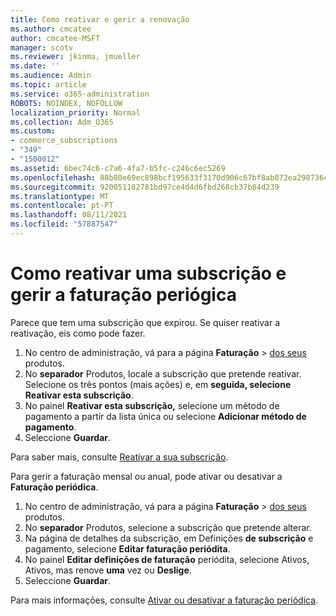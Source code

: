 ```yaml
---
title: Como reativar e gerir a renovação
ms.author: cmcatee
author: cmcatee-MSFT
manager: scotv
ms.reviewer: jkinma, jmueller
ms.date: ''
ms.audience: Admin
ms.topic: article
ms.service: o365-administration
ROBOTS: NOINDEX, NOFOLLOW
localization_priority: Normal
ms.collection: Adm_O365
ms.custom:
- commerce_subscriptions
- "349"
- "1500012"
ms.assetid: 6bec74c6-c7a6-4fa7-b5fc-c246c6ec5269
ms.openlocfilehash: 88b80e69ec898bcf195633f3170d906c67bf8ab072ea2987364d32f750b74462
ms.sourcegitcommit: 920051182781bd97ce4d4d6fbd268cb37b84d239
ms.translationtype: MT
ms.contentlocale: pt-PT
ms.lasthandoff: 08/11/2021
ms.locfileid: "57887547"
---
```

# <a name="how-to-reactivate-a-subscription-and-manage-recurring-billing"></a>Como reativar uma subscrição e gerir a faturação periógica

Parece que tem uma subscrição que expirou. Se quiser reativar a reativação, eis como pode fazer.
  
1. No centro de administração, vá para a página **Faturação**  >  [dos seus](https://go.microsoft.com/fwlink/p/?linkid=842054) produtos.
2. No **separador** Produtos, locale a subscrição que pretende reativar. Selecione os três pontos (mais ações) e, em **seguida, selecione Reativar esta subscrição**.
3. No painel **Reativar esta subscrição,** selecione um método de pagamento a partir da lista única ou selecione **Adicionar método de pagamento**.
4. Seleccione **Guardar**.

Para saber mais, consulte [Reativar a sua subscrição](https://docs.microsoft.com/microsoft-365/commerce/subscriptions/reactivate-your-subscription).

Para gerir a faturação mensal ou anual, pode ativar ou desativar a **Faturação periódica**.
  
1. No centro de administração, vá para a página **Faturação**  >  [dos seus](https://go.microsoft.com/fwlink/p/?linkid=842054) produtos.
2. No **separador** Produtos, selecione a subscrição que pretende alterar.
3. Na página de detalhes da subscrição, em Definições **de subscrição** e pagamento, selecione **Editar faturação periódita**.
4. No painel **Editar definições de faturação** periódita, selecione Ativos, Ativos, mas renove **uma** vez ou **Deslige**.
5. Seleccione **Guardar**.

Para mais informações, consulte [Ativar ou desativar a faturação periódica](https://docs.microsoft.com/microsoft-365/commerce/subscriptions/renew-your-subscription#turn-recurring-billing-off-or-on).